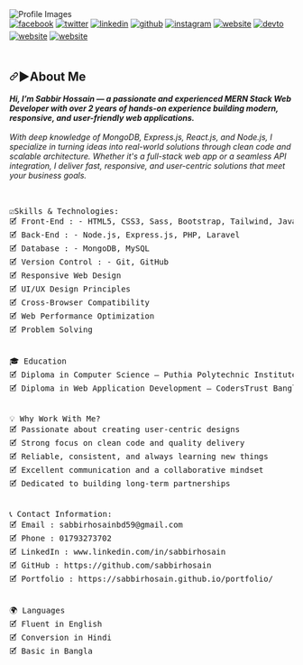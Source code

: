 <img src="https://media.licdn.com/dms/image/v2/D5616AQFFSIg97uCtgQ/profile-displaybackgroundimage-shrink_350_1400/profile-displaybackgroundimage-shrink_350_1400/0/1693482834790?e=1750291200&v=beta&t=CcprzLNIbXSM5paKtSmCBvZT3ESO-BWLTJuuVVnCo1Q" alt="Profile Images">
<!--socail media-->
<div class="socail">
<!--facebook-->
<a href="https://www.facebook.com/sabbirrahman2002" target="new">
<img src=https://img.shields.io/badge/facebook-%232E87FB.svg?&style=for-the-badge&logo=facebook&logoColor=white alt=facebook style="margin-bottom: 5px;" /></a>
<!--twitter-->
<a href="#" target="new">
<img src=https://img.shields.io/badge/twitter-%2300acee.svg?&style=for-the-badge&logo=twitter&logoColor=white alt=twitter style="margin-bottom: 5px;" /></a>
<!--linkedin-->
<a href="https://www.linkedin.com/in/sabbirhosain/" target="_blank">
<img src=https://img.shields.io/badge/linkedin-%231E77B5.svg?&style=for-the-badge&logo=linkedin&logoColor=white alt=linkedin style="margin-bottom: 5px;" /></a>
<!--github-->
<a href="https://github.com/sabbirhosain" target="new">
<img src=https://img.shields.io/badge/github-%23c9510c.svg?&style=for-the-badge&logo=github&logoColor=white alt=github style="margin-bottom: 5px;" /></a>
<!--instragram-->
<a href="#" target="new">
<img src=https://img.shields.io/badge/instagram-%23800080.svg?&style=for-the-badge&logo=instagram&logoColor=white alt=instagram style="margin-bottom: 5px;" /></a>
<!--website-->
<a href="#" target="new">
<img src=https://img.shields.io/badge/website-%23ff0000.svg?&style=for-the-badge&logo=Google-Chrome&logoColor=white alt=website style="margin-bottom: 5px;" /></a>
<!--div deio-->
<a href="#" target="new">
<img src=https://img.shields.io/badge/dev.to-%2308090A.svg?&style=for-the-badge&logo=dev.to&logoColor=white alt=devto style="margin-bottom: 5px;" /></a>
<!--fiverr-->
<a href="https://www.fiverr.com/quick_devlopers" target="_blank">
<img src=https://img.shields.io/badge/fiverr-%231DBF73.svg?&style=for-the-badge&logo=fiverr&logoColor=white alt=website style="margin-bottom: 5px;" /></a>
<!--upwork-->
<a href="https://www.upwork.com/freelancers/~01b4e9f7c92e5c7d4f" target="_blank">
<img src=https://img.shields.io/badge/upwork-%c14438.svg?&style=for-the-badge&logo=upwork&logoColor=white alt=website style="margin-bottom: 5px;" /></a>
</div><br>
<!--discription-->
<h2 dir="auto"><a id="user-content--about-me" class="anchor" aria-hidden="true" tabindex="-1" href="#-about-me"><svg class="octicon octicon-link" viewBox="0 0 16 16" version="1.1" width="16" height="16" aria-hidden="true"><path d="m7.775 3.275 1.25-1.25a3.5 3.5 0 1 1 4.95 4.95l-2.5 2.5a3.5 3.5 0 0 1-4.95 0 .751.751 0 0 1 .018-1.042.751.751 0 0 1 1.042-.018 1.998 1.998 0 0 0 2.83 0l2.5-2.5a2.002 2.002 0 0 0-2.83-2.83l-1.25 1.25a.751.751 0 0 1-1.042-.018.751.751 0 0 1-.018-1.042Zm-4.69 9.64a1.998 1.998 0 0 0 2.83 0l1.25-1.25a.751.751 0 0 1 1.042.018.751.751 0 0 1 .018 1.042l-1.25 1.25a3.5 3.5 0 1 1-4.95-4.95l2.5-2.5a3.5 3.5 0 0 1 4.95 0 .751.751 0 0 1-.018 1.042.751.751 0 0 1-1.042.018 1.998 1.998 0 0 0-2.83 0l-2.5 2.5a1.998 1.998 0 0 0 0 2.83Z"></path></svg></a>▶About Me</h2>
<strong><i>Hi, I’m Sabbir Hossain — a passionate and experienced MERN Stack Web Developer with over 2 years of hands-on experience building modern, responsive, and user-friendly web applications. </i></strong>
<br><br>
<i>With deep knowledge of MongoDB, Express.js, React.js, and Node.js, I specialize in turning ideas into real-world solutions through clean code and scalable architecture. Whether it's a full-stack web app or a seamless API integration, I deliver fast, responsive, and user-centric solutions that meet your business goals.</i><br><br>
<pre>  
☑️Skills & Technologies:
🗹 Front-End : - HTML5, CSS3, Sass, Bootstrap, Tailwind, JavaScript, jQuery, React JS.
🗹 Back-End : - Node.js, Express.js, PHP, Laravel
🗹 Database : - MongoDB, MySQL
🗹 Version Control : - Git, GitHub
🗹 Responsive Web Design
🗹 UI/UX Design Principles
🗹 Cross-Browser Compatibility
🗹 Web Performance Optimization
🗹 Problem Solving
<br>
🎓 Education
🗹 Diploma in Computer Science — Puthia Polytechnic Institute (2022)
🗹 Diploma in Web Application Development — CodersTrust Bangladesh (2023)
<br>
💡 Why Work With Me?
🗹 Passionate about creating user-centric designs
🗹 Strong focus on clean code and quality delivery
🗹 Reliable, consistent, and always learning new things
🗹 Excellent communication and a collaborative mindset
🗹 Dedicated to building long-term partnerships
<br>
📞 Contact Information:
🗹 Email : sabbirhosainbd59@gmail.com
🗹 Phone : 01793273702
🗹 LinkedIn : www.linkedin.com/in/sabbirhosain
🗹 GitHub : https://github.com/sabbirhosain
🗹 Portfolio : https://sabbirhosain.github.io/portfolio/
<br>
🌍 Languages
🗹 Fluent in English
🗹 Conversion in Hindi
🗹 Basic in Bangla
</pre>
